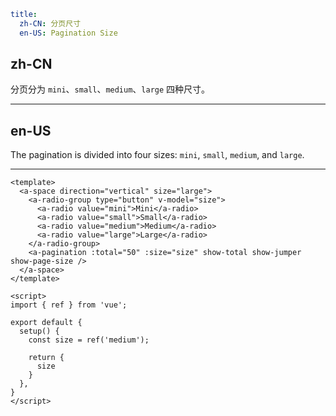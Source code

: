 ```yaml
title:
  zh-CN: 分页尺寸
  en-US: Pagination Size
```

## zh-CN

分页分为 `mini`、`small`、`medium`、`large` 四种尺寸。

---

## en-US

The pagination is divided into four sizes: `mini`, `small`, `medium`, and `large`.

---

```vue
<template>
  <a-space direction="vertical" size="large">
    <a-radio-group type="button" v-model="size">
      <a-radio value="mini">Mini</a-radio>
      <a-radio value="small">Small</a-radio>
      <a-radio value="medium">Medium</a-radio>
      <a-radio value="large">Large</a-radio>
    </a-radio-group>
    <a-pagination :total="50" :size="size" show-total show-jumper show-page-size />
  </a-space>
</template>

<script>
import { ref } from 'vue';

export default {
  setup() {
    const size = ref('medium');

    return {
      size
    }
  },
}
</script>
```

